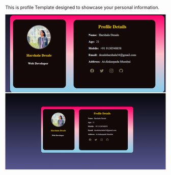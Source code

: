 This is profile Template designed to showcase your personal information.


![image alt](https://github.com/harshaladesale/Profile/blob/main/Screenshot%202024-12-16%20093859.png?raw=true)
![image alt](https://raw.githubusercontent.com/harshaladesale/Profile/da9bc50bfd19c4064b4b5cb6199cfb3a8f765ad8/Screenshot%202024-12-16%20093912.png)
